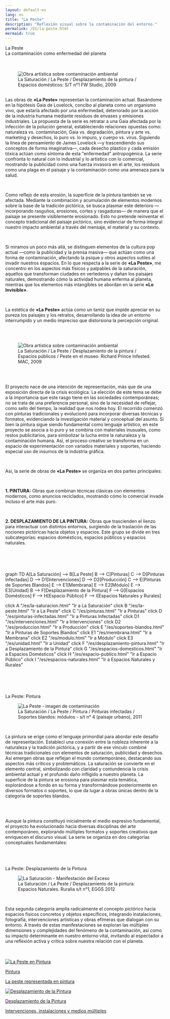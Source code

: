 ```yaml
---
layout: default-es
lang: es
title: "La Peste"
description: "Reflexión visual sobre la contaminación del entorno."
permalink: /ES/la-peste.html
mermaid: true
---
```

<div class="titulo">La Peste</div>

<div class="subtitulo">La contaminación como enfermedad del planeta</div>
<br><br>
<figure class="imagen-con-caption">
  <img src="/assets/img/la-peste-ruido-fweason-024.jpg" alt="Obra artística sobre contaminación ambiental">
  <figcaption>La Saturación / La Peste / Desplazamiento de la pintura / Espacios domésticos: S/T n°1 FW Studio, 2009</figcaption>
</figure>
<div class="parrafo" style="margin-top: 6%;"> 
  <p> Las obras de <strong>«La Peste»</strong> representan la contaminación actual. Basándome en la hipótesis Gaia de Lovelock, concibo al planeta como un organismo vivo, que estaría afectado por una enfermedad, deteriorado por la acción de la industria humana mediante residuos de envases y emisiones industriales. La propuesta de la serie es retratar a una Gaia afectada por la infección de la polución general, estableciendo relaciones opuestas como: naturaleza vs. contaminación, Gaia vs. degradación, pintura y arte vs. marketing y desechos, lo puro vs. lo impuro, y cuerpo vs. virus. Siguiendo la línea de pensamiento de James Lovelock —y trascendiendo sus conceptos de forma imaginativa—, cada desecho plástico y cada emisión tóxica actúan como síntoma de esta "enfermedad" antropogénica. La serie confronta lo natural con lo industrial y lo artístico con lo comercial, mostrando la publicidad como una fuerza invasora en el arte, los residuos como una plaga en el paisaje y la contaminación como una amenaza para la salud. </p> <br> <p> Como reflejo de esta erosión, la superficie de la pintura también se ve afectada. Mediante la combinación y acumulación de elementos modernos sobre la base de la tradición pictórica, se busca plasmar este deterioro —incorporando rasguños, erosiones, cortes y rasgaduras— de manera que el paisaje se presente visiblemente erosionado. Esto no pretende reinventar el concepto tradicional del paisaje pictórico, sino evidenciar de forma integral nuestro impacto ambiental a través del mensaje, el material y su contexto. </p>
  <br> <p> Si miramos un poco más allá, se distinguen elementos de la cultura pop actual —como la publicidad y la prensa masiva— que actúan como una forma de contaminación, afectando la psique y otros aspectos sutiles al invadir nuestros espacios. En lo que respecta a la serie de <strong>«La Peste»</strong>, me concentro en los aspectos más físicos y palpables de la saturación, aquellos que transforman ciudades en vertederos y dañan los paisajes naturales, demostrando cómo la actividad humana enferma al planeta, mientras que los elementos más intangibles se abordan en la serie <strong>«Lo Invisible»</strong>. </p> <br> <p> La estética de <strong>«La Peste»</strong> actúa como un tamiz que impide apreciar en su pureza los paisajes y los retratos, desarrollando la idea de un entorno interrumpido y un medio impreciso que distorsiona la percepción original. </p> 
</div> 
  
  <br><br>

<figure class="imagen-con-caption"> <img src="/assets/img/la-peste---intro01.jpg" alt="Obra artística sobre contaminación ambiental" loading="lazy">
  <figcaption>La Saturación / La Peste / Desplazamiento de la pintura / Espacios públicos / Peste en el museo: Richard Prince Infested. MAC, 2009</figcaption> 
</figure> 
<br><br>
<div class="parrafo"> <p> El proyecto nace de una intención de representación, más que de una exposición directa de la crisis ecológica. La elección de este tema se debe a la importancia que este rasgo tiene en las sociedades contemporáneas; no se trata de una preferencia personal, sino de la necesidad de reflejar, como sello del tiempo, la realidad que nos rodea hoy. El recorrido comenzó con pinturas tradicionales y evolucionó para incorporar diversas técnicas y formatos, evidenciando la investigación material y conceptual del asunto. Si bien la pintura sigue siendo fundamental como lenguaje artístico, en este proyecto se asocia a lo puro y se combina con materiales inusuales, como restos publicitarios, para simbolizar la lucha entre la naturaleza y la contaminación humana. Así, el proceso creativo se transforma en un espacio de experimentación con variados materiales y soportes, haciendo especial uso de insumos de la industria gráfica. </p> </div> <br>
<div class="parrafo">
  <p>
    Así, la serie de obras de <strong>«La Peste»</strong> se organiza en dos partes principales:
  </p>
  <br>
  <p>
    <strong>1. PINTURA:</strong> Obras que combinan técnicas clásicas con elementos modernos, como anuncios reciclados, mostrando cómo lo comercial invade incluso el arte más puro.
  </p>
  <br>
  <p>
    <strong>2. DESPLAZAMIENTO DE LA PINTURA:</strong> Obras que trascienden el lienzo para interactuar con distintos entornos, surgiendo de la traslación de las nociones pictóricas hacia objetos y espacios. Este grupo se divide en tres subcategorías: espacios domésticos, espacios públicos y espacios naturales.
  </p>
</div>
<br>
<br><br>
<br>
<div class="mermaid">
graph TD
  A[La Saturación] --> B[La Peste]
  B --> C[Pinturas]
  C --> D[Pinturas Infectadas]
  D --> D1[Intervenciones]
  D --> D2[Producción]
  C --> E[Pinturas de Soportes Blandos]
  E --> E1[Membrana]
  E --> E2[Módulo]
  E --> E3[Unidad]
  B --> F[Desplazamiento de la Pintura]
  F --> G[Espacios Domésticos]
  F --> H[Espacio Público]
  F --> I[Espacios Naturales y Rurales]

  click A "/es/la-saturacion.html" "Ir a La Saturación"
  click B "/es/la-peste.html" "Ir a La Peste"
  click C "/es/pinturas.html" "Ir a Pinturas"
  click D "/es/pinturas-infectadas.html" "Ir a Pinturas Infectadas"
  click D1 "/es/intervenciones.html" "Ir a Intervenciones"
  click D2 "/es/produccion.html" "Ir a Producción"
  click E "/es/soportes-blandos.html" "Ir a Pinturas de Soportes Blandos"
  click E1 "/es/membrana.html" "Ir a Membrana"
  click E2 "/es/modulo.html" "Ir a Módulo"
  click E3 "/es/unidad.html" "Ir a Unidad"
  click F "/es/desplazamiento-pintura.html" "Ir a Desplazamiento de la Pintura"
  click G "/es/espacios-domesticos.html" "Ir a Espacios Domésticos"
  click H "/es/espacio-publico.html" "Ir a Espacio Público"
  click I "/es/espacios-naturales.html" "Ir a Espacios Naturales y Rurales"


</div>
<br><br><br><br>
<div class="subtitulo">La Peste: Pintura</div> <figure class="imagen-con-caption"> <img src="/assets/img/la-peste-pintura-s-blando-mod-04.jpg" alt="La Peste - imagen de contaminación" loading="lazy"> <figcaption>La Saturación / La Peste / Pintura / Pinturas infectadas / Soportes blandos: módulos - s/t n° 4 (paisaje urbano), 2011</figcaption> </figure> <br> <div class="parrafo"> <p> La pintura se erige como el lenguaje primordial para abordar este desafío de representación. Establecí una conexión entre la nobleza inherente a la naturaleza y la tradición pictórica, y a partir de ese vínculo combiné técnicas tradicionales con elementos de saturación, publicidad y desechos. Así emergen obras que reflejan el mundo contemporáneo, destacando sus aspectos más críticos y problemáticos. La saturación se convierte en el elemento central, simbolizando con claridad y contundencia la crisis ambiental actual y el profundo daño infligido a nuestro planeta. La superficie de la pintura se erosiona para plasmar esta temática, explorándose a fondo en su forma y transformándose posteriormente en diversos formatos o soportes, lo que da lugar a obras únicas dentro de la categoría de soportes blandos. </p> <br><br> <p> Aunque la pintura constituyó inicialmente el medio expresivo fundamental, el proyecto ha evolucionado hacia diversas disciplinas del arte contemporáneo, explorando múltiples formatos y soportes creativos que enriquecen el discurso visual. La serie se organiza en dos categorías conceptuales fundamentales: </p> </div> <br><br><br> <div class="subtitulo">La Peste: Desplazamiento de la Pintura</div> <figure class="imagen-con-caption"> <img src="/assets/img/la-peste-desp-espacio-rural-ruralias01.jpg" alt="La Saturación - Manifestación del Exceso" loading="lazy"> <figcaption>La Saturación / La Peste / Desplazamiento de la pintura: Espacios Naturales. Ruralia s/t n°1, EGGS 2012</figcaption> </figure> <br> <div class="parrafo"> <p> Esta segunda categoría amplía radicalmente el concepto pictórico hacia espacios físicos concretos y objetos específicos, integrando instalaciones, fotografía, intervenciones artísticas y obras efímeras que dialogan con su entorno. A través de estas manifestaciones se exploran las múltiples dimensiones y complejidades del fenómeno de la contaminación, así como su impacto determinante en nuestro entorno vital, invitando al espectador a una reflexión activa y crítica sobre nuestra relación con el planeta. </p> </div> <br><br>
<!-- Contenedor de botones para las series -->
<div class="button-container">
    <a href="/ES/peste-pintura.html" class="fancy-button">
        <div class="button-content">
            <img src="/assets/img/boton-la-peste-pintura.gif" alt="La Peste en Pintura">
            <p class="title">Pintura</p>
            <p class="subtitle">La peste representada en pintura</p>
        </div>
    </a>
    <a href="/contaminacion-sonora.html" class="fancy-button">
        <div class="button-content">
            <img src="/assets/img/boton-la-peste-desplazamiento.gif" alt="Desplazamiento de la Pintura">
            <p class="title">Desplazamiento de la Pintura</p>
            <p class="subtitle">Intervenciones, instalaciones y medios múltiples</p>
        </div>
    </a>
</div>
<br>

